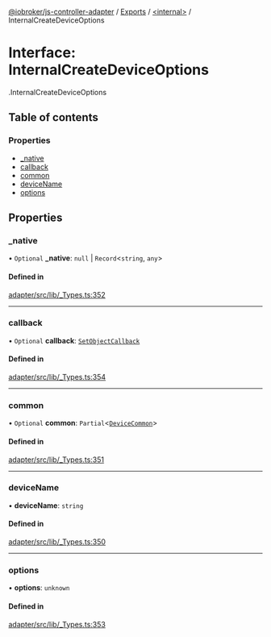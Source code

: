 [@iobroker/js-controller-adapter](../README.md) / [Exports](../modules.md) / [<internal\>](../modules/internal_.md) / InternalCreateDeviceOptions

# Interface: InternalCreateDeviceOptions

[<internal>](../modules/internal_.md).InternalCreateDeviceOptions

## Table of contents

### Properties

- [\_native](internal_.InternalCreateDeviceOptions.md#_native)
- [callback](internal_.InternalCreateDeviceOptions.md#callback)
- [common](internal_.InternalCreateDeviceOptions.md#common)
- [deviceName](internal_.InternalCreateDeviceOptions.md#devicename)
- [options](internal_.InternalCreateDeviceOptions.md#options)

## Properties

### \_native

• `Optional` **\_native**: ``null`` \| `Record`<`string`, `any`\>

#### Defined in

[adapter/src/lib/_Types.ts:352](https://github.com/ioBroker/ioBroker.js-controller/blob/297e6576/packages/adapter/src/lib/_Types.ts#L352)

___

### callback

• `Optional` **callback**: [`SetObjectCallback`](../modules/internal_.md#setobjectcallback)

#### Defined in

[adapter/src/lib/_Types.ts:354](https://github.com/ioBroker/ioBroker.js-controller/blob/297e6576/packages/adapter/src/lib/_Types.ts#L354)

___

### common

• `Optional` **common**: `Partial`<[`DeviceCommon`](internal_.DeviceCommon.md)\>

#### Defined in

[adapter/src/lib/_Types.ts:351](https://github.com/ioBroker/ioBroker.js-controller/blob/297e6576/packages/adapter/src/lib/_Types.ts#L351)

___

### deviceName

• **deviceName**: `string`

#### Defined in

[adapter/src/lib/_Types.ts:350](https://github.com/ioBroker/ioBroker.js-controller/blob/297e6576/packages/adapter/src/lib/_Types.ts#L350)

___

### options

• **options**: `unknown`

#### Defined in

[adapter/src/lib/_Types.ts:353](https://github.com/ioBroker/ioBroker.js-controller/blob/297e6576/packages/adapter/src/lib/_Types.ts#L353)
